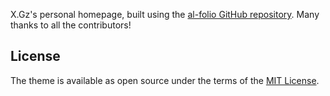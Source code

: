 X.Gz's personal homepage, built using the [al-folio GitHub repository](https://github.com/alshedivat/al-folio). Many thanks to all the contributors!

## License

The theme is available as open source under the terms of the [MIT License](https://github.com/alshedivat/al-folio/blob/main/LICENSE).

